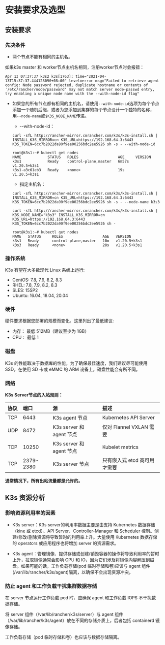 # 安装要求及选型

## 安装要求

### 先决条件

- 两个节点不能有相同的主机名。

如果k3s master 和 worker节点主机名相同，注册worker节点时会报错：
```
Apr 13 07:37:37 k3s2 k3s[1763]: time="2021-04-13T15:37:37.444123090+08:00" level=error msg="Failed to retrieve agent config: Node password rejected, duplicate hostname or contents of '/etc/rancher/node/password' may not match server node-passwd entry, try enabling a unique node name with the --with-node-id flag"
```

- 如果您的所有节点都有相同的主机名，请使用`--with-node-id`选项为每个节点添加一个随机后缀，或者为您添加到集群的每个节点设计一个独特的名称，用`--node-name`或`$K3S_NODE_NAME`传递。

    - --with-node-id： 
    ```
    curl -sfL http://rancher-mirror.cnrancher.com/k3s/k3s-install.sh | INSTALL_K3S_MIRROR=cn K3S_URL=https://192.168.64.3:6443 K3S_TOKEN=6cc7b2022da90f9ee00256bdc2ee5926 sh -s - --with-node-id
    ```
    
    ```
    root@k3s1:~# kubectl get nodes
    NAME            STATUS   ROLES                  AGE     VERSION
    k3s1            Ready    control-plane,master   6m57s   v1.20.5+k3s1
    k3s1-a3c61eb3   Ready    <none>                 19s     v1.20.5+k3s1
    ```

    - 指定主机名：
    ```
    curl -sfL http://rancher-mirror.cnrancher.com/k3s/k3s-install.sh | INSTALL_K3S_MIRROR=cn K3S_URL=https://192.168.64.3:6443 K3S_TOKEN=6cc7b2022da90f9ee00256bdc2ee5926 sh -s - --node-name k3s3
    ```

    ```
    curl -sfL http://rancher-mirror.cnrancher.com/k3s/k3s-install.sh | K3S_NODE_NAME="k3s3" INSTALL_K3S_MIRROR=cn K3S_URL=https://192.168.64.3:6443 K3S_TOKEN=6cc7b2022da90f9ee00256bdc2ee5926 sh -
    ```

    ```
    root@k3s1:~# kubectl get nodes
    NAME   STATUS     ROLES                  AGE   VERSION
    k3s1   Ready      control-plane,master   10m   v1.20.5+k3s1
    k3s3   Ready      <none>                 28s   v1.20.5+k3s1
    ```

### 操作系统

K3s 有望在大多数现代 Linux 系统上运行:

- CentOS: 7.8, 7.9, 8.2, 8.3
- RHEL: 7.8, 7.9, 8.2, 8.3
- SLES: 15SP2
- Ubuntu: 16.04, 18.04, 20.04

### 硬件

硬件要求根据您部署的规模而变化。这里列出了最低建议:

- 内存： 最低 512MB（建议至少为 1GB）
- CPU： 最低 1

### 磁盘

K3s 的性能取决于数据库的性能。为了确保最佳速度，我们建议尽可能使用 SSD。在使用 SD 卡或 eMMC 的 ARM 设备上，磁盘性能会有所不同。

### 网络

**K3s Server节点的入站规则：**

| 协议 | 端口      | 源                       | 描述                         |
| :--- | :-------- | :----------------------- | :--------------------------- |
| TCP  | 6443      | K3s agent 节点           | Kubernetes API Server        |
| UDP  | 8472      | K3s server 和 agent 节点 | 仅对 Flannel VXLAN 需要      |
| TCP  | 10250     | K3s server 和 agent 节点 | Kubelet metrics              |
| TCP  | 2379-2380 | K3s server 节点          | 只有嵌入式 etcd 高可用才需要 |

**通常情况下，所有出站流量都是允许的。**

## K3s 资源分析

### 影响资源利用率的因素

- K3s server：K3s server的利用率数据主要是由支持 Kubernetes 数据存储（kine 或 etcd）、API Server、Controller-Manager 和 Scheduler 控制。创建/修改/删除资源将导致暂时的利用率上升。大量使用 Kubernetes 数据存储的 operators 或应用程序也将增加 server 的资源需求。

- K3s agent：管理镜像、提供存储或创建/销毁容器的操作将导致利用率的暂时上升，拉取镜像通常会影响 CPU 和 IO，因为它们涉及将镜像内容解压到磁盘。如果可能的话，工作负载存储(pod 临时存储和卷)应该与 agent 组件(/var/lib/rancher/k3s/agent)隔离，以确保不会出现资源冲突。

### 防止 agent 和工作负载干扰集群数据存储

在 server 节点运行工作负载 pod 时，应确保 agent 和工作负载 IOPS 不干扰数据存储。

将 server 组件（/var/lib/rancher/k3s/server）与 agent 组件（/var/lib/rancher/k3s/agent）放在不同的存储介质上，后者包括 containerd 镜像存储。

工作负载存储（pod 临时存储和卷）也应该与数据存储隔离。
